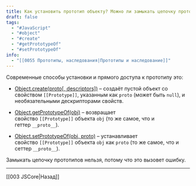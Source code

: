 ```yaml
---
title: Как установить прототип объекту? Можно ли замыкать цепочку прототипов (объект А ссылается на В, а В ссылается на А)?
draft: false
tags:
  - "#JavaScript"
  - "#object"
  - "#create"
  - "#getPrototypeOf"
  - "#setPrototypeOf"
info:
  - "[[0055 Прототипы, наследования|Прототипы и наследование]]"
---
```

Современные способы установки и прямого доступа к прототипу это:

- [Object.create(proto[, descriptors])](https://developer.mozilla.org/ru/docs/Web/JavaScript/Reference/Global_Objects/Object/create) – создаёт пустой объект со свойством `[[Prototype]]`, указанным как `proto` (может быть `null`), и необязательными дескрипторами свойств.

- [Object.getPrototypeOf(obj)](https://developer.mozilla.org/ru/docs/Web/JavaScript/Reference/Global_Objects/Object.getPrototypeOf) – возвращает свойство `[[Prototype]]` объекта `obj` (то же самое, что и геттер `__proto__`).

- [Object.setPrototypeOf(obj, proto)](https://developer.mozilla.org/ru/docs/Web/JavaScript/Reference/Global_Objects/Object.setPrototypeOf) – устанавливает свойство `[[Prototype]]` объекта `obj` как `proto` (то же самое, что и сеттер `__proto__`).

Замыкать цепочку прототипов нельзя, потому что это вызовет ошибку.

---

[[003 JSCore|Назад]]